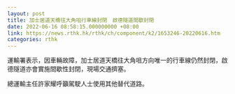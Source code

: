 ```yaml
---
layout: post
title: 加士居道天橋往大角咀行車線封閉　啟德隧道間歇封閉
date: 2022-06-16 08:58:15.000000000 +08:00
link: https://news.rthk.hk/rthk/ch/component/k2/1653246-20220616.htm
categories: rthk
---
```


運輸署表示，因車輛故障，加士居道天橋往大角咀方向唯一的行車線仍然封閉，啟德隧道亦會實施間歇性封閉，現場交通擠塞。

總運輸主任許家耀呼籲駕駛人士使用其他替代道路。
